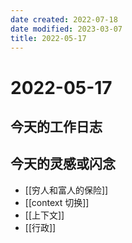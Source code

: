 ```yaml
---
date created: 2022-07-18
date modified: 2023-03-07
title: 2022-05-17
---
```


# 2022-05-17

## 今天的工作日志

## 今天的灵感或闪念

- [[穷人和富人的保险]]
- [[context 切换]]
- [[上下文]]
- [[行政]]
